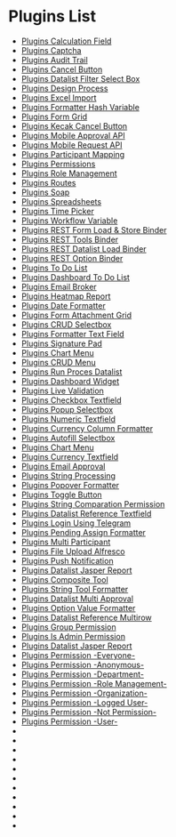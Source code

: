 # Plugins List
- [Plugins Calculation Field](https://kinnara-digital-studio.github.io/kecak-workflow/#/PluginsList_CalculationField)
- [Plugins Captcha](https://kinnara-digital-studio.github.io/kecak-workflow/#/pluginsList_Captcha)
- [Plugins Audit Trail](https://kinnara-digital-studio.github.io/kecak-workflow/#/PluginsList_auditTrail)
- [Plugins Cancel Button](https://kinnara-digital-studio.github.io/kecak-workflow/#/PluginsList_cancelButton)
- [Plugins Datalist Filter Select Box](https://kinnara-digital-studio.github.io/kecak-workflow/#/pluginsList_datalistFilter_selectBox)
- [Plugins Design Process](https://kinnara-digital-studio.github.io/kecak-workflow/#/PluginsList_DesignProcess)
- [Plugins Excel Import](https://kinnara-digital-studio.github.io/kecak-workflow/#/PluginsList_excelImport)
- [Plugins Formatter Hash Variable](https://kinnara-digital-studio.github.io/kecak-workflow/#/PluginsList_FormatterHashVariable)
- [Plugins Form Grid](https://kinnara-digital-studio.github.io/kecak-workflow/#/PluginsList_formGrid)
- [Plugins Kecak Cancel Button](https://kinnara-digital-studio.github.io/kecak-workflow/#/pluginsList_kecakCancelButton)
- [Plugins Mobile Approval API](https://kinnara-digital-studio.github.io/kecak-workflow/#/pluginsList_mobileApprovalAPI)
- [Plugins Mobile Request API](https://kinnara-digital-studio.github.io/kecak-workflow/#/pluginsList_mobileRequestAPI)
- [Plugins Participant Mapping](https://kinnara-digital-studio.github.io/kecak-workflow/#/PluginsList_ParticipantMapping)
- [Plugins Permissions](https://kinnara-digital-studio.github.io/kecak-workflow/#/pluginsList_permissions)
- [Plugins Role Management](https://kinnara-digital-studio.github.io/kecak-workflow/#/PluginsList_RoleManagement)
- [Plugins Routes](https://kinnara-digital-studio.github.io/kecak-workflow/#/PluginsList_Routes)
- [Plugins Soap](https://kinnara-digital-studio.github.io/kecak-workflow/#/pluginsList_soap)
- [Plugins Spreadsheets](https://kinnara-digital-studio.github.io/kecak-workflow/#/pluginsList_spreadsheets)
- [Plugins Time Picker](https://kinnara-digital-studio.github.io/kecak-workflow/#/pluginsList_timePicker)
- [Plugins Workflow Variable](https://kinnara-digital-studio.github.io/kecak-workflow/#/PluginsList_WorkflowVariable)
- [Plugins REST Form Load & Store Binder](https://kinnara-digital-studio.github.io/kecak-workflow/#/pluginsList_RestAPIForm)
- [Plugins REST Tools Binder](https://kinnara-digital-studio.github.io/kecak-workflow/#/pluginsList_RestAPIToolBinder)
- [Plugins REST Datalist Load Binder](https://kinnara-digital-studio.github.io/kecak-workflow/#/pluginsList_RestAPIDatalist)
- [Plugins REST Option Binder](https://kinnara-digital-studio.github.io/kecak-workflow/#/pluginsList_RestAPIOptionBinder)
- [Plugins To Do List](https://kinnara-digital-studio.github.io/kecak-workflow/#/pluginslist_todolist)
- [Plugins Dashboard To Do List](https://kinnara-digital-studio.github.io/kecak-workflow/#/pluginsList_dashboardTodolist)
- [Plugins Email Broker](https://kinnara-digital-studio.github.io/kecak-workflow/#/pluginsList_emailBroker)
- [Plugins Heatmap Report](https://kinnara-digital-studio.github.io/kecak-workflow/#/pluginsList_heatmapReport2)
- [Plugins Date Formatter](https://kinnara-digital-studio.github.io/kecak-workflow/#/pluginsList_dateFormatter)
- [Plugins Form Attachment Grid](https://kinnara-digital-studio.github.io/kecak-workflow/#/pluginsList_formAttachmentGrid)
- [Plugins CRUD Selectbox](https://kinnara-digital-studio.github.io/kecak-workflow/#/pluginsList_crudSelectbox)
- [Plugins Formatter Text Field](https://kinnara-digital-studio.github.io/kecak-workflow/#/pluginsList_formatterTextfield)
- [Plugins Signature Pad](https://kinnara-digital-studio.github.io/kecak-workflow/#/pluginsList_signaturePad)
- [Plugins Chart Menu](https://kinnara-digital-studio.github.io/kecak-workflow/#/pluginsList_chartMenu)
- [Plugins CRUD Menu](https://kinnara-digital-studio.github.io/kecak-workflow/#/pluginsList_crudMenu)
- [Plugins Run Proces Datalist](https://kinnara-digital-studio.github.io/kecak-workflow/#/pluginsList_runProcessDatalist)
- [Plugins Dashboard Widget](https://kinnara-digital-studio.github.io/kecak-workflow/#/pluginsList_dashboardWidget)
- [Plugins Live Validation](https://kinnara-digital-studio.github.io/kecak-workflow/#/pluginsList_liveValidation)
- [Plugins Checkbox Textfield](https://kinnara-digital-studio.github.io/kecak-workflow/#/pluginsList_checkboxTextfield)
- [Plugins Popup Selectbox](https://kinnara-digital-studio.github.io/kecak-workflow/#/pluginsList_popupSelectbox)
- [Plugins Numeric Textfield](https://kinnara-digital-studio.github.io/kecak-workflow/#/pluginsList_numericTextField)
- [Plugins Currency Column Formatter](https://kinnara-digital-studio.github.io/kecak-workflow/#/pluginsList_currencyColumnFormatter)
- [Plugins Autofill Selectbox](https://kinnara-digital-studio.github.io/kecak-workflow/#/PluginsList_autoFillSelectBox)
- [Plugins Chart Menu](https://kinnara-digital-studio.github.io/kecak-workflow/#/PluginsList_chartMenu)
- [Plugins Currency Textfield](https://kinnara-digital-studio.github.io/kecak-workflow/#/PluginsList_currencyTextfield)
- [Plugins Email Approval](https://kinnara-digital-studio.github.io/kecak-workflow/#/pluginsList_emailApproval)
- [Plugins String Processing](https://kinnara-digital-studio.github.io/kecak-workflow/#/pluginsList_stringProcessing)
- [Plugins Popover Formatter](https://kinnara-digital-studio.github.io/kecak-workflow/#/pluginsList_popoverFormatter)
- [Plugins Toggle Button](https://kinnara-digital-studio.github.io/kecak-workflow/#/pluginsList_toggleButton)
- [Plugins String Comparation Permission](https://kinnara-digital-studio.github.io/kecak-workflow/#/pluginsList_stringComparation)
- [Plugins Datalist Reference Textfield](https://kinnara-digital-studio.github.io/kecak-workflow/#/pluginsList_datalistReference)
- [Plugins Login Using Telegram](https://kinnara-digital-studio.github.io/kecak-workflow/#/pluginsList_loginTelegram)
- [Plugins Pending Assign Formatter](https://kinnara-digital-studio.github.io/kecak-workflow/#/pluginsList_pendingAssignFormatter)
- [Plugins Multi Participant](https://kinnara-digital-studio.github.io/kecak-workflow/#/pluginsList_multiParticipant)
- [Plugins File Upload Alfresco](https://kinnara-digital-studio.github.io/kecak-workflow/#/pluginsList_alfresco)
- [Plugins Push Notification](https://kinnara-digital-studio.github.io/kecak-workflow/#/pluginsList_pushNotification)
- [Plugins Datalist Jasper Report](https://kinnara-digital-studio.github.io/kecak-workflow/#/pluginsList_datalistJasperReport)
- [Plugins Composite Tool](https://kinnara-digital-studio.github.io/kecak-workflow/#/pluginsList_compositeTool)
- [Plugins String Tool Formatter](https://kinnara-digital-studio.github.io/kecak-workflow/#/pluginsList_stringToolsFormatter)
- [Plugins Datalist Multi Approval](https://kinnara-digital-studio.github.io/kecak-workflow/#/pluginsList_datalistMultiApproval)
- [Plugins Option Value Formatter](https://kinnara-digital-studio.github.io/kecak-workflow/#/pluginsList_optionValueFormatter)
- [Plugins Datalist Reference Multirow](https://kinnara-digital-studio.github.io/kecak-workflow/#/pluginsList_datalistReferenceMultirow)
- [Plugins Group Permission](https://kinnara-digital-studio.github.io/kecak-workflow/#/pluginsList_permissionGroup)
- [Plugins Is Admin Permission](https://kinnara-digital-studio.github.io/kecak-workflow/#/pluginsList_permissionIsAdmin)
- [Plugins Datalist Jasper Report](https://kinnara-digital-studio.github.io/kecak-workflow/#/pluginsList_datalistJasperReport)
- [Plugins Permission -Everyone-](https://kinnara-digital-studio.github.io/kecak-workflow/#/pluginsList_permissionEveryone)
- [Plugins Permission -Anonymous-](https://kinnara-digital-studio.github.io/kecak-workflow/#/pluginsList_permissionAnonymous)
- [Plugins Permission -Department-](https://kinnara-digital-studio.github.io/kecak-workflow/#/pluginsList_permissionDepartment)
- [Plugins Permission -Role Management-](https://kinnara-digital-studio.github.io/kecak-workflow/#/pluginsList_permissionRoleManagement)
- [Plugins Permission -Organization-](https://kinnara-digital-studio.github.io/kecak-workflow/#/pluginsList_permissionOrganization)
- [Plugins Permission -Logged User-](https://kinnara-digital-studio.github.io/kecak-workflow/#/pluginsList_permissionLoggedUser)
- [Plugins Permission -Not Permission-](https://kinnara-digital-studio.github.io/kecak-workflow/#/pluginsList_pluginsList_permissionNotPermission)
- [Plugins Permission -User-](https://kinnara-digital-studio.github.io/kecak-workflow/#/pluginsList_permissionUser)
- [](https://kinnara-digital-studio.github.io/kecak-workflow/#/pluginsList_)
- [](https://kinnara-digital-studio.github.io/kecak-workflow/#/pluginsList_)
- [](https://kinnara-digital-studio.github.io/kecak-workflow/#/pluginsList_)
- [](https://kinnara-digital-studio.github.io/kecak-workflow/#/pluginsList_)
- [](https://kinnara-digital-studio.github.io/kecak-workflow/#/pluginsList_)
- [](https://kinnara-digital-studio.github.io/kecak-workflow/#/pluginsList_)
- [](https://kinnara-digital-studio.github.io/kecak-workflow/#/pluginsList_)
- [](https://kinnara-digital-studio.github.io/kecak-workflow/#/pluginsList_)
- [](https://kinnara-digital-studio.github.io/kecak-workflow/#/pluginsList_)
- [](https://kinnara-digital-studio.github.io/kecak-workflow/#/pluginsList_)
- [](https://kinnara-digital-studio.github.io/kecak-workflow/#/pluginsList_)
